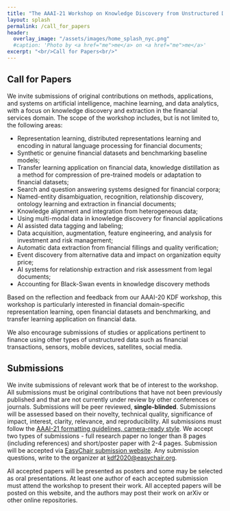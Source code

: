 ```yaml
---
title: "The AAAI-21 Workshop on Knowledge Discovery from Unstructured Data in Financial Services"
layout: splash
permalink: /call_for_papers
header:
  overlay_image: "/assets/images/home_splash_nyc.png"
  #caption: 'Photo by <a href="me">me</a> on <a href="me">me</a>'
excerpt: "<br/>Call for Papers<br/>"
---
```


<h2>Call for Papers</h2>

We invite submissions of original contributions on methods, applications, and systems on artificial intelligence, machine learning, and data analytics, with a focus on knowledge discovery and extraction in the financial services domain. The scope of the workshop includes, but is not limited to, the following areas:

- Representation learning, distributed representations learning and encoding in natural language processing for financial documents;
- Synthetic or genuine financial datasets and benchmarking baseline models;
- Transfer learning application on financial data, knowledge distillation as a method for compression of pre-trained models or adaptation to financial datasets;
- Search and question answering systems designed for financial corpora;
- Named-entity disambiguation, recognition, relationship discovery, ontology learning and extraction in financial documents;
- Knowledge alignment and integration from heterogeneous data;
- Using multi-modal data in knowledge discovery for financial applications
- AI assisted data tagging and labeling;
- Data acquisition, augmentation, feature engineering, and analysis for investment and risk management;
- Automatic data extraction from financial fillings and quality verification; 
- Event discovery from alternative data and impact on organization equity price;
- AI systems for relationship extraction and risk assessment from legal documents;
- Accounting for Black-Swan events in knowledge discovery methods

Based on the reflection and feedback from our AAAI-20 KDF workshop, this workshop is particularly interested in financial domain-specific representation learning, open financial datasets and benchmarking, and transfer learning application on financial data.

We also encourage submissions of studies or applications pertinent to finance using other types of unstructured data such as financial transactions, sensors, mobile devices, satellites, social media.

<h2>Submissions</h2>

We invite submissions of relevant work that be of interest to the workshop. All submissions must be original contributions that have not been previously published and that are not currently under review by other conferences or journals. Submissions will be peer reviewed, **single-blinded**. Submissions will be assessed based on their novelty, technical quality, significance of impact, interest, clarity, relevance, and reproducibility. All submissions must follow the [AAAI-21 formatting guidelines, camera-ready style](https://www.aaai.org/Publications/Templates/AuthorKit21.zip). We accept two types of submissions - full research paper no longer than 8 pages (including references) and short/poster paper with 2-4 pages. Submission will be accepted via [EasyChair submission website](https://easychair.org/conferences/?conf=kdf2021). Any submission questions, write to the organizer at kdf2020@easychair.org.

All accepted papers will be presented as posters and some may be selected as oral presentations. At least one author of each accepted submission must attend the workshop to present their work. All accepted papers will be posted on this website, and the authors may post their work on arXiv or other online repositories.

